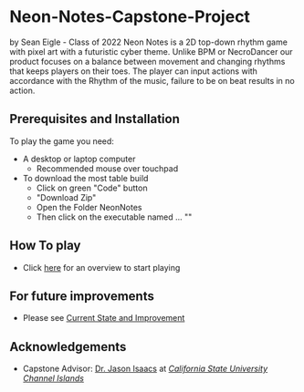 # Neon-Notes-Capstone-Project
by Sean Eigle - Class of 2022
Neon Notes is a 2D top-down rhythm game with pixel art with a futuristic cyber theme. Unlike BPM or NecroDancer our product focuses on a balance between movement and changing rhythms that keeps players on their toes. The player can input actions with accordance with the Rhythm of the music, failure to be on beat results in no action.

## Prerequisites and Installation 
To play the game you need:
- A desktop or laptop computer
   - Recommended mouse over touchpad
- To download the most table build
   - Click on green "Code" button 
   - "Download Zip" 
   - Open the Folder NeonNotes
   - Then click on the executable named ... ""

## How To play
- Click [here](Playing.md) for an overview to start playing

## For future improvements
- Please see [Current State and Improvement](Improve.md)

## Acknowledgements
- Capstone Advisor: [Dr. Jason Isaacs](https://ciapps.csuci.edu/directory/Search?q=jason.isaacs) at [*California State University Channel Islands*](https://www.csuci.edu)
